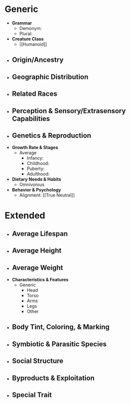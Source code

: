 # Generic

- **Grammar**
	- Demonym: 
	- Plural:
- **Creature Class**
	- [[Humanoid]]
- **Origin/Ancestry**
	- 
- **Geographic Distribution**
	- 
- **Related Races**
	- 
- **Perception & Sensory/Extrasensory Capabilities**
	- 
- **Genetics & Reproduction**
	- 
- **Growth Rate & Stages**
	- Average
		- Infancy: 
		- Childhood: 
		- Puberty: 
		- Adulthood: 
- **Dietary Needs & Habits**
	- Omnivorous
- **Behavior & Psychology**
	- Alignment: [[True Neutral]]
# Extended
- **Average Lifespan**
	- 
- **Average Height**
	- 
- **Average Weight**
	- 
- **Characteristics & Features**
	- Generic
		- Head
		- Torso
		- Arms
		- Legs
		- Other
- **Body Tint, Coloring, & Marking**
	- 
- **Symbiotic & Parasitic Species**
	- 
- **Social Structure**
	- 
- **Byproducts & Exploitation**
	- 
- **Special Trait**
	- 
